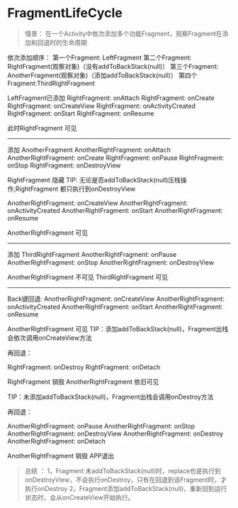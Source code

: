 # FragmentLifeCycle

> 情景：   在一个Activity中依次添加多个功能Fragment，观察Fragment在添加和回退时的生命周期

依次添加顺序：
第一个Fragment: LeftFragment
第二个Fragment: RightFragment(观察对象)（没有addToBackStack(null)）
第三个Fragment: AnotherFragment(观察对象)（添加addToBackStack(null)）
第四个Fragment:ThirdRightFragment

LeftFragment已添加
RightFragment: onAttach
RightFragment: onCreate
RightFragment: onCreateView
RightFragment: onActivityCreated
RightFragment: onStart
RightFragment: onResume

此时RightFragment 可见

---
添加 AnotherFragment
AnotherRightFragment: onAttach
AnotherRightFragment: onCreate
RightFragment: onPause
RightFragment: onStop
RightFragment: onDestroyView

RightFragment 隐藏
TIP: 无论是否addToBackStack(null)压栈操作,RightFragment 都只执行到onDestroyView

AnotherRightFragment: onCreateView
AnotherRightFragment: onActivityCreated
AnotherRightFragment: onStart
AnotherRightFragment: onResume

AnotherRightFragment 可见

---
添加 ThirdRightFragment
AnotherRightFragment: onPause
AnotherRightFragment: onStop
AnotherRightFragment: onDestroyView

AnotherRightFragment 不可见
ThirdRightFragment 可见

---

Back键回退:
AnotherRightFragment: onCreateView
AnotherRightFragment: onActivityCreated
AnotherRightFragment: onStart
AnotherRightFragment: onResume

AnotherRightFragment 可见
TIP：添加addToBackStack(null)，Fragment出栈会依次调用onCreateView方法

再回退：

RightFragment: onDestroy
RightFragment: onDetach

RightFragment 销毁
AnotherRightFragment 依旧可见

TIP：未添加addToBackStack(null)，Fragment出栈会调用onDestroy方法

再回退：

AnotherRightFragment: onPause
AnotherRightFragment: onStop
AnotherRightFragment: onDestroyView
AnotherRightFragment: onDestroy
AnotherRightFragment: onDetach

AnotherRightFragment 销毁
APP退出


> 总结  ：
1，Fragment 未addToBackStack(null)时，replace也是执行到onDestroyView，不会执行onDestroy，只有在回退到该Fragment时，才执行onDestroy
2，Fragment添加addToBackStack(null)，重新回到运行状态时，会从onCreateView开始执行。




